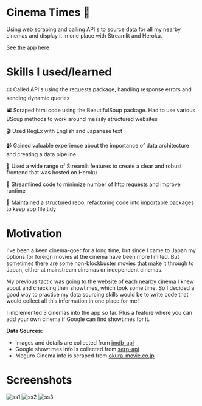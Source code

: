 # Cinema Times 🍿
Using web scraping and calling API's to source data for all my nearby cinemas and display it in one place with Streamlit and Heroku.

[See the app here](https://cinema-times-scraper.herokuapp.com/)

# Skills I used/learned

🎞️ Called API's using the requests package, handling response errors and sending dynamic queries

📽️ Scraped html code using the BeautifulSoup package. Had to use various BSoup methods to work around messily structured websites

🎬 Used RegEx with English and Japanese text

📹 Gained valuable experience about the importance of data architecture and creating a data pipeline 

🎦 Used a wide range of Streamlit features to create a clear and robust frontend that was hosted on Heroku

🎥 Streamlined code to minimize number of http requests and improve runtime

📸 Maintained a structured repo, refactoring code into importable packages to keep app file tidy

# Motivation

I've been a keen cinema-goer for a long time, but since I came to Japan my options for foreign movies at the cinema have been more limited. But sometimes there are some non-blockbuster movies that make it through to Japan, either at mainstream cinemas or independent cinemas. 

My previous tactic was going to the website of each nearby cinema I knew about and checking their showtimes, which took some time. So I decided a good way to practice my data sourcing skills would be to write code that would collect all this information in one place for me! 

I implemented 3 cinemas into the app so far. Plus a feature where you can add your own cinema if Google can find showtimes for it. 

**Data Sources:**

- Images and details are collected from [imdb-api](https://imdb-api.com/)
- Google showtimes info is collected from [serp-api](https://serpapi.com/)
- Meguro Cinema info is scraped from [okura-movie.co.jp](http://www.okura-movie.co.jp/meguro_cinema/now_showing.html)

# Screenshots


![ss1](https://user-images.githubusercontent.com/97390056/168751961-e762f467-7946-4001-9e6d-02a2349224c9.PNG)
![ss2](https://user-images.githubusercontent.com/97390056/168751956-ab1f3e70-ef99-4a7c-8b54-068385ec857d.PNG)
![ss3](https://user-images.githubusercontent.com/97390056/168751954-b4607184-e053-46a5-8ce8-448f2daf2939.PNG)
